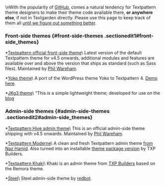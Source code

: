 \\nWith the popularity of [GitHub](http://github.com), comes a natural
tendency for Textpattern theme designers to make their theme code
available there, **or anywhere else**, if not in Textgarden directly.
Please use this page to keep track of them all [until we figure out
something
better](http://forum.textpattern.com/viewtopic.php?pid=263182).

### Front-side themes {#front-side-themes .sectionedit1#front-side_themes}

\*[Textpattern official front-side
theme](http://github.com/philwareham/txp-h5bp-theme*)\
Latest version of the default Textpattern theme for v4.5 onwards,
additional modules and features are available over and above the version
that ships as standard (such as Sass files). Maintained by [Phil
Wareham](http://twitter.com/philwareham).

\*[Yoko theme](http://github.com/perlmonkey/txp-yoko-theme*)\
A port of the WordPress theme Yoko to Textpattern 4. [Demo
here](http://yoko.yauh.de/).

\*[JKg3 theme](http://github.com/JamieKnight/jkg3-Theme*)\
“This is a simple lightweight theme; developed for use on the
[blog](http://jkg3.com.”)

### Admin-side themes {#admin-side-themes .sectionedit2#admin-side_themes}

\*[Textpattern Hive admin
theme](http://github.com/philwareham/txp-hive-admin-theme*)\
This is an official admin-side theme shipping with v4.5 onwards.
Maintained by [Phil Wareham](http://twitter.com/philwareham).

\*[Textpattern
Moderne](http://github.com/weightshift/textpattern-moderne*)\
A clean and fresh Textpattern admin theme [from Naz
Hamid](http://weightshift.com/memo/textpattern-moderne). Also turned
into an installable [theme package
version](http://github.com/jstubbs/textpattern-moderne) by TXP Builders.

\*[Textpattern Khaki](http://github.com/jstubbs/Textpattern-Khaki*)\
Khaki is an admin theme from [TXP Builders](http://txpbuilders.com/)
based on the Remora theme.

\*[Steel](http://github.com/redbot/Steel*)\
Steel admin-side theme by
[redbot](http://www.redbot.it/txp/steel-theme).

